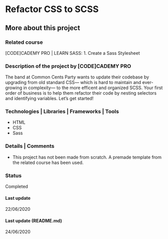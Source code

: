 # Refactor CSS to SCSS

## More about this project

### Related course
[CODE]CADEMY PRO | LEARN SASS: 1. Create a Sass Stylesheet

### Description of the project by [CODE]CADEMY PRO
The band at Common Cents Party wants to update their codebase by upgrading from old standard CSS— which is hard to maintain and ever-growing in complexity— to the more efficent and organized SCSS. Your first order of business is to help them refactor their code by nesting selectors and identifying variables. Let’s get started!

### Technologies | Libraries | Frameworks | Tools  
- HTML
- CSS
- Sass

### Details | Comments
- This project has not been made from scratch. A premade template from the related course has been used.   

### Status
Completed

#### Last update
22/06/2020

#### Last update (README.md)
24/06/2020